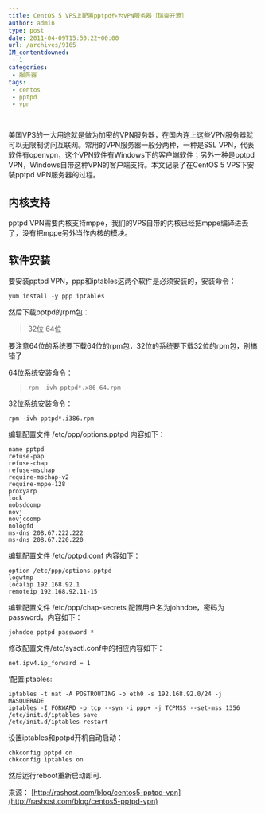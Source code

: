 ```yaml
---
title: CentOS 5 VPS上配置pptpd作为VPN服务器［瑞豪开源］
author: admin
type: post
date: 2011-04-09T15:50:22+00:00
url: /archives/9165
IM_contentdowned:
 - 1
categories:
 - 服务器
tags:
 - centos
 - pptpd
 - vpn

---
```

美国VPS的一大用途就是做为加密的VPN服务器，在国内连上这些VPN服务器就可以无限制访问互联网。常用的VPN服务器一般分两种，一种是SSL VPN，代表软件有openvpn，这个VPN软件有Windows下的客户端软件；另外一种是pptpd VPN，Windows自带这种VPN的客户端支持。本文记录了在CentOS 5 VPS下安装pptpd VPN服务器的过程。

## 内核支持

pptpd VPN需要内核支持mppe，我们的VPS自带的内核已经把mppe编译进去了，没有把mppe另外当作内核的模块。

## 软件安装

要安装pptpd VPN，ppp和iptables这两个软件是必须安装的，安装命令：

>

```
yum install -y ppp iptables
```

然后下载pptpd的rpm包：

> 32位
> 64位

要注意64位的系统要下载64位的rpm包，32位的系统要下载32位的rpm包，别搞错了

64位系统安装命令：

> `rpm -ivh pptpd*.x86_64.rpm`

32位系统安装命令：

>

```
rpm -ivh pptpd*.i386.rpm
```

编辑配置文件 /etc/ppp/options.pptpd 内容如下：

>

```
name pptpd
refuse-pap
refuse-chap
refuse-mschap
require-mschap-v2
require-mppe-128
proxyarp
lock
nobsdcomp
novj
novjccomp
nologfd
ms-dns 208.67.222.222
ms-dns 208.67.220.220
```

编辑配置文件 /etc/pptpd.conf 内容如下：

>

```
option /etc/ppp/options.pptpd
logwtmp
localip 192.168.92.1
remoteip 192.168.92.11-15
```

编辑配置文件 /etc/ppp/chap-secrets,配置用户名为johndoe，密码为password，内容如下：

>

```
johndoe pptpd password *
```

修改配置文件/etc/sysctl.conf中的相应内容如下：

>

```
net.ipv4.ip_forward = 1
```

‘配置iptables:

>

```
iptables -t nat -A POSTROUTING -o eth0 -s 192.168.92.0/24 -j MASQUERADE
iptables -I FORWARD -p tcp --syn -i ppp+ -j TCPMSS --set-mss 1356
/etc/init.d/iptables save
/etc/init.d/iptables restart
```

设置iptables和pptpd开机自动启动：

>

```
chkconfig pptpd on
chkconfig iptables on
```

然后运行reboot重新启动即可.

来源： [http://rashost.com/blog/centos5-pptpd-vpn](http://rashost.com/blog/centos5-pptpd-vpn)